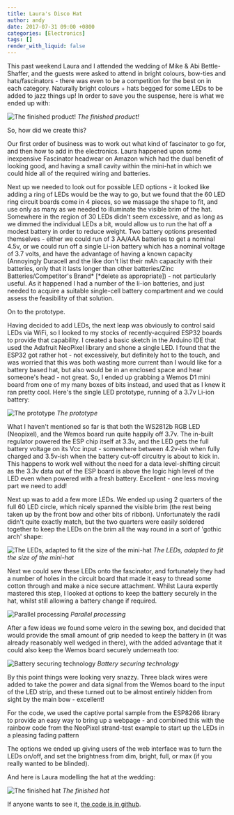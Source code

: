 ```yaml
---
title: Laura's Disco Hat
author: andy
date: 2017-07-31 09:00 +0800
categories: [Electronics]
tags: []
render_with_liquid: false
---
```


This past weekend Laura and I attended the wedding of Mike & Abi Bettle-Shaffer, and the guests were asked to attend in bright colours, bow-ties and hats/fascinators - there was even to be a competition for the best on in each category. Naturally bright colours + hats begged for some LEDs to be added to jazz things up! In order to save you the suspense, here is what we ended up with:


![The finished product!](/assets/img/lauras-disco-hat-finished.jpg)
_The finished product!_

So, how did we create this?

Our first order of business was to work out what kind of fascinator to go for, and then how to add in the electronics. Laura happened upon some inexpensive Fascinator headwear on Amazon which had the dual benefit of looking good, and having a small cavity within the mini-hat in which we could hide all of the required wiring and batteries.


Next up we needed to look out for possible LED options - it looked like adding a ring of LEDs would be the way to go, but we found that the 60 LED ring circuit boards come in 4 pieces, so we massage the shape to fit, and use only as many as we needed to illuminate the visible brim of the hat. Somewhere in the region of 30 LEDs didn't seem excessive, and as long as we dimmed the individual LEDs a bit, would allow us to run the hat off a modest battery in order to reduce weight.
Two battery options presented themselves - either we could run of 3 AA/AAA batteries to get a nominal 4.5v, or we could run off a single Li-ion battery which has a nominal voltage of 3.7 volts, and have the advantage of having a known capacity (Annoyingly Duracell and the like don't list their mAh capacity with their batteries, only that it lasts longer than other batteries/Zinc Batteries/Competitor's Brand* [*delete as appropriate]) - not particularly useful. As it happened I had a number of the li-ion batteries, and just needed to acquire a suitable single-cell battery compartment and we could assess the feasibility of that solution.

On to the prototype.

Having decided to add LEDs, the next leap was obviously to control said LEDs via WiFi, so I looked to my stocks of recently-acquired ESP32 boards to provide that capability. I created a basic sketch in the Arduino IDE that used the Adafruit NeoPixel library and shone a single LED. I found that the ESP32 got rather hot - not excessively, but definitely hot to the touch, and was worried that this was both wasting more current than I would like for a battery based hat, but also would be in an enclosed space and hear someone's head - not great. So, I ended up grabbing a Wemos D1 mini board from one of my many boxes of bits instead, and used that as I knew it ran pretty cool. Here's the single LED prototype, running of a 3.7v Li-ion battery:

![The prototype](/assets/img/lauras-disco-hat-test-circuit.jpg)
_The prototype_

What I haven't mentioned so far is that both the WS2812b RGB LED (Neopixel), and the Wemos board run quite happily off 3.7v. The in-built regulator powered the ESP chip itself at 3.3v, and the LED gets the full battery voltage on its Vcc input - somewhere between 4.2v-ish when fully charged and 3.5v-ish when the battery cut-off circuitry is about to kick in. This happens to work well without the need for a data level-shifting circuit as the 3.3v data out of the ESP board is above the logic high level of the LED even when powered with a fresh battery. Excellent - one less moving part we need to add!

Next up was to add a few more LEDs. We ended up using 2 quarters of the full 60 LED circle, which nicely spanned the visible brim (the rest being taken up by the front bow and other bits of ribbon). Unfortunately the radii didn't quite exactly match, but the two quarters were easily soldered together to keep the LEDs on the brim all the way round in a sort of 'gothic arch' shape:

![The LEDs, adapted to fit the size of the mini-hat](/assets/img/lauras-disco-hat-leds.jpg)
_The LEDs, adapted to fit the size of the mini-hat_

Next we could sew these LEDs onto the fascinator, and fortunately they had a number of holes in the circuit board that made it easy to thread some cotton through and make a nice secure attachment. Whilst Laura expertly mastered this step, I looked at options to keep the battery securely in the hat, whilst still allowing a battery change if required.


![Parallel processing](/assets/img/lauras-disco-hat-soldering.jpg)
_Parallel processing_

After a few ideas we found some velcro in the sewing box, and decided that would provide the small amount of grip needed to keep the battery in (it was already reasonably well wedged in there), with the added advantage that it could also keep the Wemos board securely underneath too:

![Battery securing technology](/assets/img/lauras-disco-hat-assembly.jpg)
_Battery securing technology_

By this point things were looking very snazzy. Three black wires were added to take the power and data signal from the Wemos board to the input of the LED strip, and these turned out to be almost entirely hidden from sight by the main bow - excellent!

For the code, we used the captive portal sample from the ESP8266 library to provide an easy way to bring up a webpage - and combined this with the rainbow code from the NeoPixel strand-test example to start up the LEDs in a pleasing fading pattern

The options we ended up giving users of the web interface was to turn the LEDs on/off, and set the brightness from dim, bright, full, or max (if you really wanted to be blinded).

And here is Laura modelling the hat at the wedding:

![The finished hat](/assets/img/lauras-disco-hat-at-the-wedding.jpg)
_The finished hat_

If anyone wants to see it, [the code is in github](https://github.com/fraz3alpha/disco-hat).